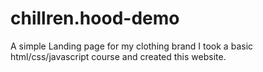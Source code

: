 # chillren.hood-demo
A simple Landing page for my clothing brand
I took a basic html/css/javascript course and created this website.
